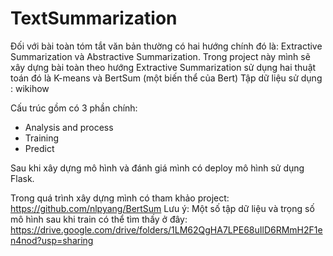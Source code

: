 # TextSummarization

Đối với bài toàn tóm tắt văn bản thường có hai hướng chính đó là: Extractive Summarization và Abstractive Summarization.
Trong project này mình sẽ xây dựng bài toàn theo hướng Extractive Summarization sử dụng hai thuật toán đó là K-means và BertSum (một biến thể của Bert)
Tập dữ liệu sử dụng : wikihow

Cấu trúc gồm có 3 phần chính:
+ Analysis and process
+ Training
+ Predict

Sau khi xây dựng mô hình và đánh giá mình có deploy mô hình sử dụng Flask.

Trong quá trình xây dựng mình có tham khảo project: https://github.com/nlpyang/BertSum
Lưu ý:
Một số tập dữ liệu và trọng số mô hình sau khi train có thể tìm thấy ở đây: https://drive.google.com/drive/folders/1LM62QgHA7LPE68uIlD6RMmH2F1en4nod?usp=sharing



